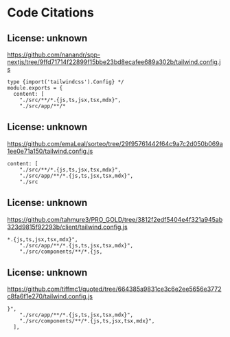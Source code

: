 # Code Citations

## License: unknown
https://github.com/nanandr/spp-nextjs/tree/9ffd71714f22899f15bbe23bd8ecafee689a302b/tailwind.config.js

```
type {import('tailwindcss').Config} */
module.exports = {
  content: [
    "./src/**/*.{js,ts,jsx,tsx,mdx}",
    "./src/app/**/*
```


## License: unknown
https://github.com/emaLeal/sorteo/tree/29f95761442f64c9a7c2d050b069a1ee0e71a150/tailwind.config.js

```
content: [
    "./src/**/*.{js,ts,jsx,tsx,mdx}",
    "./src/app/**/*.{js,ts,jsx,tsx,mdx}",
    "./src
```


## License: unknown
https://github.com/tahmure3/PRO_GOLD/tree/3812f2edf5404e4f321a945ab323d9815f92293b/client/tailwind.config.js

```
*.{js,ts,jsx,tsx,mdx}",
    "./src/app/**/*.{js,ts,jsx,tsx,mdx}",
    "./src/components/**/*.{js,
```


## License: unknown
https://github.com/tiffmc1/quoted/tree/664385a9831ce3c6e2ee5656e3772c8fa6f1e270/tailwind.config.js

```
}",
    "./src/app/**/*.{js,ts,jsx,tsx,mdx}",
    "./src/components/**/*.{js,ts,jsx,tsx,mdx}",
  ],
```

